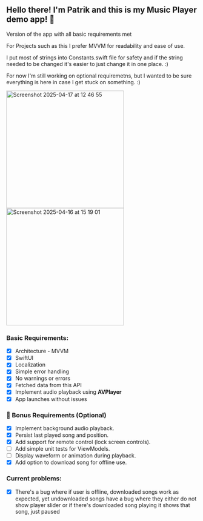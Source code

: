 <h2>Hello there! I'm Patrik and this is my Music Player demo app! 🚀</h2>
Version of the app with all basic requirements met

For Projects such as this I prefer MVVM for readability and ease of use. 

I put most of strings into Constants.swift file for safety and if the string needed to be changed it's easier to just change it in one place. :)

For now I'm still working on optional requiremetns, but I wanted to be sure everything is here in case I get stuck on something. :)

<p>
  <img width="310" alt="Screenshot 2025-04-17 at 12 46 55" src="https://github.com/user-attachments/assets/1341392a-6b14-4903-9a4d-f810f25978a9" />
<img width="310" alt="Screenshot 2025-04-16 at 15 19 01" src="https://github.com/user-attachments/assets/93acd770-acb7-4982-9a82-25fc639a2fb9" />
</p>

<h3>Basic Requirements:</h3>

- [x] Architecture - MVVM
- [x] SwiftUI
- [x] Localization
- [x] Simple error handling
- [x] No warnings or errors
- [x] Fetched data from this API
- [x] Implement audio playback using **AVPlayer**
- [x] App launches without issues

<h3>🧪 Bonus Requirements (Optional)</h3>

- [x] Implement background audio playback.
- [x] Persist last played song and position.
- [x] Add support for remote control (lock screen controls).
- [ ] Add simple unit tests for ViewModels.
- [ ] Display waveform or animation during playback.
- [x] Add option to download song for offline use.

<h3>Current problems:</h3>

- [x] There's a bug where if user is offline, downloaded songs work as expected, yet undownloaded songs have a bug where they either do not show player slider or if there's downloaded song playing it shows that song, just paused

